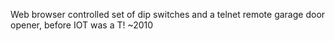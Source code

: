 Web browser controlled set of dip switches and a telnet remote garage door opener, before IOT was a T! ~2010
